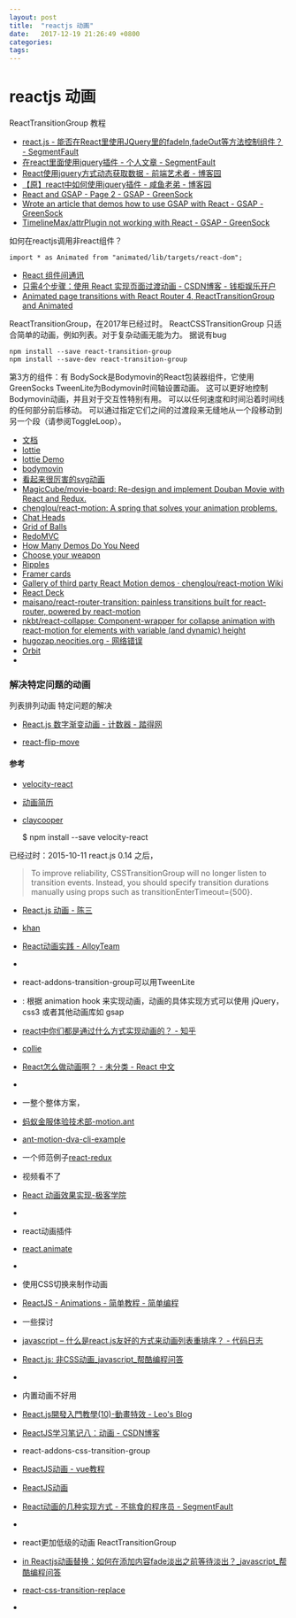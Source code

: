 ```yaml
---
layout: post
title:  "reactjs 动画"
date:   2017-12-19 21:26:49 +0800
categories:  
tags: 
---
```


# reactjs 动画 #

ReactTransitionGroup 教程

* [react.js - 能否在React里使用JQuery里的fadeIn,fadeOut等方法控制组件？ - SegmentFault](https://segmentfault.com/q/1010000004094563)
* [在react里面使用jquery插件 - 个人文章 - SegmentFault](https://segmentfault.com/a/1190000011133781)
* [React使用jquery方式动态获取数据 - 前端艺术者 - 博客园](http://www.cnblogs.com/kuailingmin/p/4607143.html)
* [【原】react中如何使用jquery插件 - 咸鱼老弟 - 博客园](http://www.cnblogs.com/xianyulaodi/p/5338359.html)
* [React and GSAP - Page 2 - GSAP - GreenSock](https://greensock.com/forums/topic/12093-react-and-gsap/?page=2)
* [Wrote an article that demos how to use GSAP with React - GSAP - GreenSock](https://greensock.com/forums/topic/13970-wrote-an-article-that-demos-how-to-use-gsap-with-react/)
* [TimelineMax/attrPlugin not working with React - GSAP - GreenSock](https://greensock.com/forums/topic/16447-timelinemaxattrplugin-not-working-with-react/)



如何在reactjs调用非react组件？


	import * as Animated from "animated/lib/targets/react-dom"; 



* [React 组件间通讯](http://taobaofed.org/blog/2016/11/17/react-components-communication/)
* [只需4个步骤：使用 React 实现页面过渡动画 - CSDN博客 - 钱柜娱乐开户](http://www.tk4479.net/eyeofangel/article/details/76853044)
* [Animated page transitions with React Router 4, ReactTransitionGroup and Animated](https://hackernoon.com/animated-page-transitions-with-react-router-4-reacttransitiongroup-and-animated-1ca17bd97a1a)


ReactTransitionGroup，在2017年已经过时。
ReactCSSTransitionGroup 只适合简单的动画，例如列表。对于复杂动画无能为力。 据说有bug

	npm install --save react-transition-group
	npm install --save-dev react-transition-group

第3方的组件：有
BodySock是Bodymovin的React包装器组件，它使用GreenSocks TweenLite为Bodymovin时间轴设置动画。
这可以更好地控制Bodymovin动画，并且对于交互性特别有用。
可以以任何速度和时间沿着时间线的任何部分前后移动。
可以通过指定它们之间的过渡段来无缝地从一个段移动到另一个段（请参阅ToggleLoop）。

* [文档](https://chenyitian.gitbooks.io/react-docs/content/docs/10.1-animation.html)
* [lottie](https://chenqingspring.github.io/react-lottie/)
* [lottie Demo](https://chenqingspring.github.io/react-lottie/?selectedKind=Lottie%20Animation%20View&selectedStory=with%20control&full=0&down=1&left=1&panelRight=0&downPanel=kadirahq%2Fstorybook-addon-actions%2Factions-panel)
* [bodymovin](https://www.npmjs.com/package/bodymovin)
* [看起来很厉害的svg动画](https://codepen.io/airnan/pen/RazwzX)
* [MagicCube/movie-board: Re-design and implement Douban Movie with React and Redux.](https://github.com/MagicCube/movie-board)
* [chenglou/react-motion: A spring that solves your animation problems.](https://github.com/chenglou/react-motion)
* [Chat Heads](http://chenglou.github.io/react-motion/demos/demo1-chat-heads/)
* [Grid of Balls](http://chenglou.github.io/react-motion/demos/demo2-draggable-balls/)
* [RedoMVC](http://chenglou.github.io/react-motion/demos/demo3-todomvc-list-transition/)
* [How Many Demos Do You Need](http://chenglou.github.io/react-motion/demos/demo4-photo-gallery/)
* [Choose your weapon](http://chenglou.github.io/react-motion/demos/demo5-spring-parameters-chooser/)
* [Ripples](http://chenglou.github.io/react-motion/demos/demo7-water-ripples/)
* [Framer cards](http://chenglou.github.io/react-motion/demos/demo8-draggable-list/)
* [Gallery of third party React Motion demos · chenglou/react-motion Wiki](https://github.com/chenglou/react-motion/wiki/Gallery-of-third-party-React-Motion-demos)
* [React Deck](https://therewillbecode.github.io/react-poker/)
* [maisano/react-router-transition: painless transitions built for react-router, powered by react-motion](https://github.com/maisano/react-router-transition)
* [nkbt/react-collapse: Component-wrapper for collapse animation with react-motion for elements with variable (and dynamic) height](https://github.com/nkbt/react-collapse)
* [hugozap.neocities.org - 网络错误](https://hugozap.neocities.org/x99/)
* [Orbit](https://mac-s-g.github.io/js-playground/orbit/)
* 
### 解决特定问题的动画 ###
列表排列动画
特定问题的解决
* [React.js 数字渐变动画 - 计数器 - 踏得网](http://wow.techbrood.com/fiddle/14457)

* [react-flip-move](https://github.com/joshwcomeau/react-flip-move)
#### 参考 ####

* [velocity-react](https://github.com/google-fabric/velocity-react)
* [动画简历](https://github.com/ShiningDan/react-animation-resume)
* [claycooper](http://claycooper.la/)

	$ npm install --save velocity-react

已经过时：2015-10-11 react.js 0.14 之后， 
> To improve reliability, CSSTransitionGroup will no longer listen to transition events. Instead, you should specify transition durations manually using props such as transitionEnterTimeout={500}.

* [React.js 动画 - 陈三](https://zfanw.com/blog/react-js-animation.html)
* [khan](http://khan.github.io/react-components/)
* [React动画实践 - AlloyTeam](http://www.alloyteam.com/2016/01/react-animation-practice/)
* 
*  react-addons-transition-group可以用TweenLite
*   : 根据 animation hook 来实现动画，动画的具体实现方式可以使用 jQuery，css3 或者其他动画库如 gsap  
* [react中你们都是通过什么方式实现动画的？ - 知乎](https://www.zhihu.com/question/40746239)
* [collie](http://jindo.dev.naver.com/collie/)
* [React怎么做动画啊？ - 未分类 - React 中文](http://react-china.org/t/react/12831)
* 
* 一整个整体方案，
* [蚂蚁金服体验技术部-motion.ant](https://motion.ant.design/language/basic)
* [ant-motion-dva-cli-example](https://github.com/ant-motion/ant-motion-dva-cli-example)
* 一个师范例子[react-redux](https://github.com/meibin08/react-redux)
* 视频看不了
* [React 动画效果实现-极客学院](http://www.jikexueyuan.com/course/1589.html)
* 
* react动画插件
* [react.animate](https://github.com/pleasetrythisathome/react.animate)
* 
* 使用CSS切换来制作动画
* [ReactJS - Animations - 简单教程 - 简单编程](http://www.joymvp.com/2017/08/12/reactjs-basic-react-animations.html)


* 一些探讨
* [javascript – 什么是react.js友好的方式来动画列表重排序？ - 代码日志](https://codeday.me/bug/20171121/99173.html)
* [React.js: 非CSS动画_javascript_帮酷编程问答](https://ask.helplib.com/javascript/post_1157072)
* 
* 内置动画不好用
* [React.js開發入門教學(10)-動畫特效 - Leo's Blog](https://linmasahiro.github.io/2017/04/09/20170409_2/index.html)
* [ReactJS学习笔记八：动画 - CSDN博客](http://blog.csdn.net/lihongxun945/article/details/46778723)
* react-addons-css-transition-group
* [ReactJS动画 - vue教程](http://www.vue5.com/reactjs/reactjs_animations.html)
* [ReactJS动画](http://tutorialspoint.howtolib.com/reactjs/reactjs_animations.htm)
* [React动画的几种实现方式 - 不挑食的程序员 - SegmentFault](https://segmentfault.com/a/1190000007388260)
* 
* react更加低级的动画 ReactTransitionGroup
* [in Reactjs动画替换：如何在添加内容fade淡出之前等待淡出？_javascript_帮酷编程问答](https://ask.helplib.com/javascript/post_9068170)
* [react-css-transition-replace](https://github.com/marnusw/react-css-transition-replace)
* 